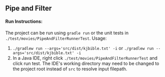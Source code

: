 ## Pipe and Filter

#### Run Instructions:
The project can be run using `gradle run` or the unit tests in `./test/movies/PipeAndFilterRunnerTest`.  Usage:

1. `./gradlew run --args='src/dist/kjbible.txt' -i` or `./gradlew run --args='src/dist/kjbible.txt' -i` 
1. In a Java IDE, right click `./test/movies/PipeAndFilterRunnerTest` and click run test.  The IDE's working directory may need to be changed to the project root instead of `src` to resolve input filepath.